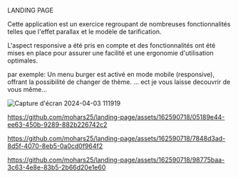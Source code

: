 LANDING PAGE 

Cette application est un exercice regroupant de nombreuses fonctionnalités telles que l'effet parallax et le modèle de tarification. 


L'aspect responsive a été pris en compte et des fonctionnalités ont été mises en place pour assurer une facilité et une ergonomie d'utilisation optimales.



 par exemple: Un menu burger est activé en mode mobile (responsive), offrant la possibilité de changer de thème. ... ect je vous laisse decouvrir de vous même...





![Capture d'écran 2024-04-03 111919](https://github.com/mohars25/landing-page/assets/162590718/90e50578-e116-44ce-bdf0-80770cbe9e23)

https://github.com/mohars25/landing-page/assets/162590718/05189e44-ee63-450b-9289-882b226742c2  

https://github.com/mohars25/landing-page/assets/162590718/7848d3ad-8d5f-4070-8eb5-0a0cd0f964f2

https://github.com/mohars25/landing-page/assets/162590718/98775baa-3c63-4e8e-83b5-2b66d20e1e60



